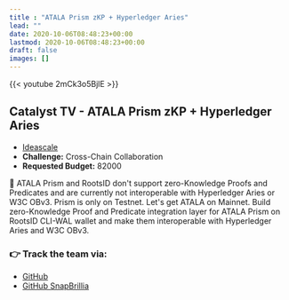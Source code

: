```yaml
---
title : "ATALA Prism zKP + Hyperledger Aries"
lead: ""
date: 2020-10-06T08:48:23+00:00
lastmod: 2020-10-06T08:48:23+00:00
draft: false
images: []
---
```


{{<  youtube 2mCk3o5BjlE >}}

## Catalyst TV - ATALA Prism zKP + Hyperledger Aries

- [Ideascale](https://cardano.ideascale.com/c/idea/414008)
- **Challenge:** Cross-Chain Collaboration
- **Requested Budget:** 82000

🌟 ATALA Prism and RootsID don't support zero-Knowledge Proofs and Predicates and are currently not interoperable with Hyperledger Aries or W3C OBv3. Prism is only on Testnet. Let's get ATALA on Mainnet. Build zero-Knowledge Proof and Predicate integration layer for ATALA Prism on RootsID CLI-WAL wallet and make them interoperable with Hyperledger Aries and W3C OBv3.

### 👉  Track the team via:

- [GitHub](https://github.com/roots-id/wal-cli)
- [GitHub SnapBrillia](https://github.com/snapbrillia)
